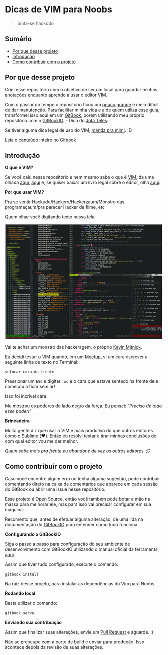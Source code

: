 # Dicas de VIM para Noobs

> Sinta-se hackudo

## Sumário

- [Por que desse projeto](#por-que-desse-projeto)
- [Introdução](#introdução)
- [Como contribuir com o projeto](#como-contribuir-com-o-projeto)

## Por que desse projeto

Criei esse repositório com o objetivo de ser um local para guardar minhas anotações enquanto aprendo a usar o editor [VIM](http://www.vim.org/).

Com o passar do tempo o repositório ficou um [pouco grande](https://github.com/woliveiras/vimparanoobs/tree/master) e meio difícil de dar manutenção. Para facilitar minha vida e a de quem utiliza esse guia, transformei isso aqui em um [GitBook](https://www.gitbook.com/), porém utilizando meu próprio repositório com o [GitBookIO](https://github.com/GitbookIO/gitbook). - Dica do [Jota Teles](https://github.com/woliveiras/vimparanoobs/issues/1).

Se tiver alguma dica legal de uso do VIM, [manda pra mim!](mailto:w.oliveira542@gmail.com). :D

Leia o conteúdo inteiro no [Gitbook](http://woliveiras.com.br/vim-para-noobs/livro/)

## Introdução

**O que é VIM?**

Se você caiu nesse repositório e nem mesmo sabe o que é [VIM](http://www.vim.org/), da uma olhada [aqui](https://woliveiras.com.br/posts/Comecando-com-o-editor-de-texto-VIM/), [aqui](http://aurelio.net/vim/vi-vim-venci.html) e, se quiser baixar um livro legal sobre o editor, olha [aqui](https://code.google.com/p/vimbook/downloads/list).

**Por que usar VIM?**

Pra se sentir Hackudo/Hackero/Hackerzaum/Monstro das programaçaum/pra parecer Hacker de filme, etc

Quem olhar você digitando texto nessa tela:

![VIM](./images/vim-hackudo.gif "Imagem do editor VIM com um arquivo aberto.")


Vai te achar um monstro das hackeragem, o próprio [Kevin Mitnick](https://en.wikipedia.org/wiki/Kevin_Mitnick "Kevin Mitnick, o Hackudo monstraum.").

Eu decidi testar o VIM quando, em um [Meetup](meetup.com/ "Site meetup.com."), vi um cara escrever a seguinte linha de texto no Terminal:

```
sufocar cara_da_frente
```

Pressionar um `ESC` e digitar `:wq` e o cara que estava sentado na frente dele começou a ficar sem ar!

Isso foi incrível cara.

Me mostrou os poderes do lado negro da força. Eu pensei: *"Preciso de todo esse poder!"*

**Brincadeira**

Muita gente diz que usar o VIM é mais produtivo do que outros editores como o Sublime (:heart:). Então eu resolvi testar e tirar minhas conclusões de com qual editor vou me dar melhor.

*Quem sabe mais pra frente eu abandone de vez os outros editores.* ;D

## Como contribuir com o projeto

Caso você encontre algum erro ou tenha alguma sugestão, pode contribuir comentando direto na caixa de comentários que aparece em cada sessão do GitBook ou abrir uma issue nesse repositório.

Esse projeto é Open Source, então você também pode botar a mão na massa para melhorar ele, mas para isso vai precisar configurar em sua máquina.

Recomento que, antes de efetuar alguma alteração, dê uma lida na documentação do [GitBookIO](https://github.com/GitbookIO/gitbook) para entender como tudo funciona.

**Configurando o GitBookIO**

Siga o passo a passo para configuração do seu ambiente de desenvolvimento com GitBookIO utilizando o manual oficial da ferramenta, [aqui](https://github.com/GitbookIO/gitbook/blob/master/docs/setup.md).

Assim que tiver tudo configurado, execute o comando:

`gitbook install`

Na raiz desse projeto, para instalar as dependências do Vim para Noobs.

**Rodando local**

Basta utilizar o comando:

`gitbook serve`

**Enviando sua contribuição**

Assim que finalizar suas alterações, envie um [Pull Request](https://help.github.com/articles/creating-a-pull-request/) e aguarde. :)

Não se preocupe com a parte de build e enviar para produção. Isso acontece depois da revisão de suas alterações.
